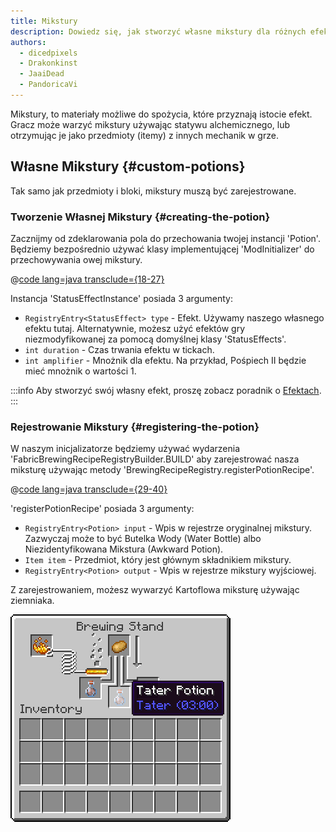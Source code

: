 ```yaml
---
title: Mikstury
description: Dowiedz się, jak stworzyć własne mikstury dla różnych efektów.
authors:
  - dicedpixels
  - Drakonkinst
  - JaaiDead
  - PandoricaVi
---
```


Mikstury, to materiały możliwe do spożycia, które przyznają istocie efekt. Gracz może warzyć mikstury używając statywu alchemicznego, lub otrzymując je jako przedmioty (itemy) z innych mechanik w grze.

## Własne Mikstury {#custom-potions}

Tak samo jak przedmioty i bloki, mikstury muszą być zarejestrowane.

### Tworzenie Własnej Mikstury {#creating-the-potion}

Zacznijmy od zdeklarowania pola do przechowania twojej instancji 'Potion'. Będziemy bezpośrednio używać klasy implementującej 'ModInitializer' do przechowywania owej mikstury.

@[code lang=java transclude={18-27}](@/reference/latest/src/main/java/com/example/docs/potion/FabricDocsReferencePotions.java)

Instancja 'StatusEffectInstance' posiada 3 argumenty:

- `RegistryEntry<StatusEffect> type` - Efekt. Używamy naszego własnego efektu tutaj. Alternatywnie, możesz użyć efektów gry niezmodyfikowanej za pomocą domyślnej klasy 'StatusEffects'.
- `int duration` - Czas trwania efektu w tickach.
- `int amplifier` - Mnożnik dla efektu. Na przykład, Pośpiech II będzie mieć mnożnik o wartości 1.

:::info
Aby stworzyć swój własny efekt, proszę zobacz poradnik o [Efektach](../entities/effects).
:::

### Rejestrowanie Mikstury {#registering-the-potion}

W naszym inicjalizatorze będziemy używać wydarzenia 'FabricBrewingRecipeRegistryBuilder.BUILD' aby zarejestrować nasza miksturę używając metody 'BrewingRecipeRegistry.registerPotionRecipe'.

@[code lang=java transclude={29-40}](@/reference/latest/src/main/java/com/example/docs/potion/FabricDocsReferencePotions.java)

'registerPotionRecipe' posiada 3 argumenty:

- `RegistryEntry<Potion> input` - Wpis w rejestrze oryginalnej mikstury. Zazwyczaj może to być Butelka Wody (Water Bottle) albo Niezidentyfikowana Mikstura (Awkward Potion).
- `Item item` - Przedmiot, który jest głównym składnikiem mikstury.
- `RegistryEntry<Potion> output` - Wpis w rejestrze mikstury wyjściowej.

Z zarejestrowaniem, możesz wywarzyć Kartoflowa miksturę używając ziemniaka.

![Efekt w Ekwipunku Gracza](/assets/develop/tater-potion.png)
